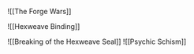 


![[The Forge Wars]]

![[Hexweave Binding]]

![[Breaking of the Hexweave Seal]]
 ![[Psychic Schism]]

